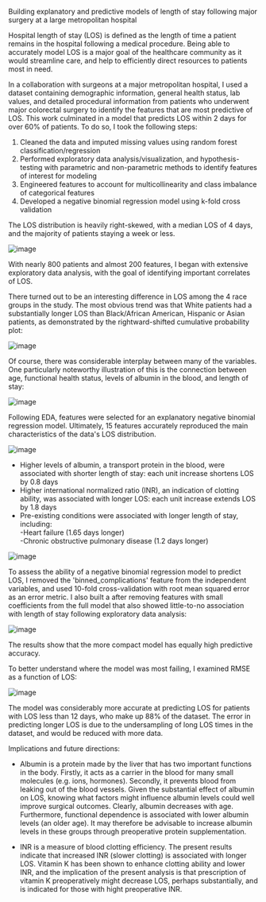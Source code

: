 Building explanatory and predictive models of length of stay following major surgery at a large metropolitan hospital

Hospital length of stay (LOS) is defined as the length of time a patient remains in the hospital following a medical procedure. Being able to accurately model LOS is a major goal of the healthcare community as it would streamline care, and help to efficiently direct resources to patients most in need.  

In a collaboration with surgeons at a major metropolitan hospital, I used a dataset containing demographic information, general health status, lab values, and detailed procedural information
from patients who underwent major colorectal surgery to identify the features that are most predictive of LOS. This work culminated in a model that predicts LOS within 2 days for over 60% of patients. To do so, I took the following steps:

1) Cleaned the data and imputed missing values using random forest classification/regression
2) Performed exploratory data analysis/visualization, and hypothesis-testing with parametric and non-parametric methods
to identify features of interest for modeling
3) Engineered features to account for multicollinearity and class imbalance of categorical features
4) Developed a negative binomial regression model using k-fold cross validation

The LOS distribution is heavily right-skewed, with a median LOS of 4 days, and the majority of patients staying a week or less.

![image](https://user-images.githubusercontent.com/89553765/215565841-99dc688f-716f-46f4-a481-71b390c4eb8e.png)


With nearly 800 patients and almost 200 features, I began with extensive exploratory data analysis, with the goal of identifying important
correlates of LOS.


There turned out to be an interesting difference in LOS among the 4 race groups in the study. The most obvious trend was that White patients had
a substantially longer LOS than Black/African American, Hispanic or Asian patients, as demonstrated by the rightward-shifted cumulative probability plot:

![image](https://user-images.githubusercontent.com/89553765/212777042-c0d5aedd-050d-4ca0-8540-e81786c0240b.png)


Of course, there was considerable interplay between many of the variables. One particularly noteworthy illustration of this is the connection
between age, functional health status, levels of albumin in the blood, and length of stay:

![image](https://user-images.githubusercontent.com/89553765/212999846-c53445c0-967f-4e19-948e-e4de3e25f870.png)


Following EDA, features were selected for an explanatory negative binomial regression model. Ultimately, 15 features accurately reproduced the main characteristics of the data's LOS distribution.

![image](https://user-images.githubusercontent.com/89553765/213261230-2c25575f-99e5-4fd4-9461-f7f68caf1c17.png)

- Higher levels of albumin, a transport protein in the blood, were associated with shorter length of stay: each unit increase 
shortens LOS by 0.8 days
- Higher international normalized ratio (INR), an indication of clotting ability, was associated with longer LOS: each unit increase 
extends LOS by 1.8 days
- Pre-existing conditions were associated with longer length of stay, including:  
      -Heart failure (1.65 days longer)  
      -Chronic obstructive pulmonary disease (1.2 days longer)
      
![image](https://user-images.githubusercontent.com/89553765/223919866-ee88b741-d258-478a-bb70-4ecacad62a97.png)

To assess the ability of a negative binomial regression model to predict LOS, I removed the 'binned_complications' feature from the independent variables, and used 10-fold cross-validation with root mean squared error as an error metric. I also built a after removing features with small coefficients from the full model that also showed little-to-no association with length of stay following exploratory data analysis:

![image](https://user-images.githubusercontent.com/89553765/223918429-9fc52d8b-d856-4b2c-91b7-2535ca1cca36.png)

The results show that the more compact model has equally high predictive accuracy.

To better understand where the model was most failing, I examined RMSE as a function of LOS: 

![image](https://user-images.githubusercontent.com/89553765/223915524-8ed8ceda-bb6a-43b8-a160-d5ebdaa013f0.png)

The model was considerably more accurate at predicting LOS for patients with LOS less than 12 days, who make up 88% of the 
dataset. The error in predicting longer LOS is due to the undersampling of long LOS times in the dataset, and would be reduced with more data.
    

Implications and future directions:

- Albumin is a protein made by the liver that has two important functions in the body. Firstly, it acts as a carrier
in the blood for many small molecules (e.g. ions, hormones). Secondly, it prevents blood from leaking out of the blood
vessels. Given the substantial effect of albumin on LOS, knowing what factors might influence albumin levels could well
improve surgical outcomes. 
Clearly, albumin decreases with age. Furthermore, functional dependence is associated with lower albumin levels (an older age). It may 
therefore be advisable to increase albumin levels in these groups through preoperative protein supplementation.

- INR is a measure of blood clotting efficiency. The present results indicate that increased INR (slower clotting) is associated
with longer LOS. Vitamin K has been shown to enhance clotting ability and lower INR, and the implication of the present analysis 
is that prescription of vitamin K preoperatively might decrease LOS, perhaps substantially, and is indicated for those with 
hight preoperative INR.


